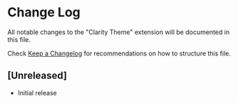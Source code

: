 # Change Log

All notable changes to the "Clarity Theme" extension will be documented in this file.

Check [Keep a Changelog](http://keepachangelog.com/) for recommendations on how to structure this file.

## [Unreleased]

- Initial release
